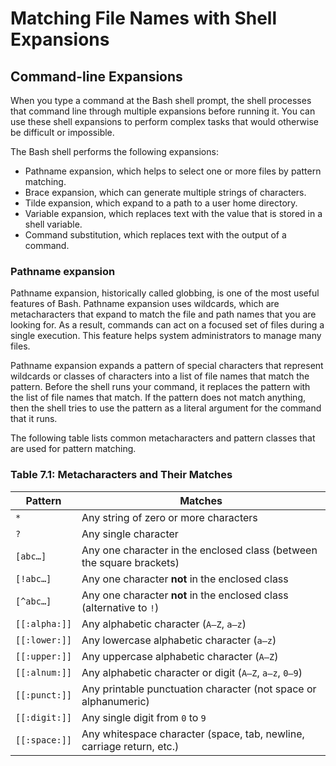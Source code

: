 # Matching File Names with Shell Expansions

## Command-line Expansions

When you type a command at the Bash shell prompt, the shell processes that command line through multiple expansions before running it. You can use these shell expansions to perform complex tasks that would otherwise be difficult or impossible.

The Bash shell performs the following expansions:
- Pathname expansion, which helps to select one or more files by pattern matching.
- Brace expansion, which can generate multiple strings of characters.
- Tilde expansion, which expand to a path to a user home directory.
- Variable expansion, which replaces text with the value that is stored in a shell variable.
- Command substitution, which replaces text with the output of a command.


### Pathname expansion

Pathname expansion, historically called globbing, is one of the most useful features of Bash. Pathname expansion uses wildcards, which are metacharacters that expand to match the file and path names that you are looking for. As a result, commands can act on a focused set of files during a single execution. This feature helps system administrators to manage many files.

Pathname expansion expands a pattern of special characters that represent wildcards or classes of characters into a list of file names that match the pattern. Before the shell runs your command, it replaces the pattern with the list of file names that match. If the pattern does not match anything, then the shell tries to use the pattern as a literal argument for the command that it runs.

The following table lists common metacharacters and pattern classes that are used for pattern matching.


### Table 7.1: Metacharacters and Their Matches

| Pattern           | Matches                                                                 |
|------------------|-------------------------------------------------------------------------|
| `*`              | Any string of zero or more characters                                   |
| `?`              | Any single character                                                    |
| `[abc…]`         | Any one character in the enclosed class (between the square brackets)   |
| `[!abc…]`        | Any one character **not** in the enclosed class                         |
| `[^abc…]`        | Any one character **not** in the enclosed class (alternative to `!`)    |
| `[[:alpha:]]`    | Any alphabetic character (`A–Z`, `a–z`)                                 |
| `[[:lower:]]`    | Any lowercase alphabetic character (`a–z`)                              |
| `[[:upper:]]`    | Any uppercase alphabetic character (`A–Z`)                              |
| `[[:alnum:]]`    | Any alphabetic character or digit (`A–Z`, `a–z`, `0–9`)                  |
| `[[:punct:]]`    | Any printable punctuation character (not space or alphanumeric)         |
| `[[:digit:]]`    | Any single digit from `0` to `9`                                        |
| `[[:space:]]`    | Any whitespace character (space, tab, newline, carriage return, etc.)   |
